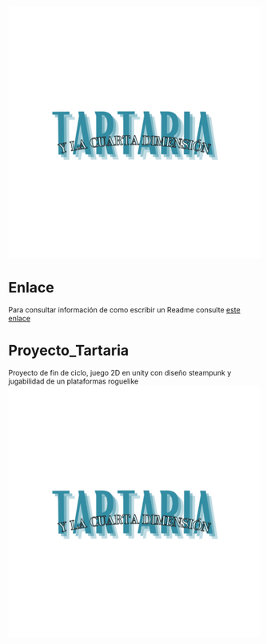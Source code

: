 ![logo](image.png) 
# Enlace
Para consultar información de como escribir un Readme consulte [este enlace](https://docs.github.com/es/get-started/writing-on-github/getting-started-with-writing-and-formatting-on-github/basic-writing-and-formatting-syntax#links)
# Proyecto_Tartaria
Proyecto de fin de ciclo, juego 2D en unity con diseño steampunk y jugabilidad de un plataformas roguelike
![logo](image.png) 
